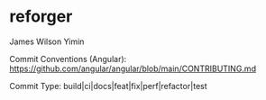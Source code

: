 # reforger

James Wilson Yimin

Commit Conventions (Angular): https://github.com/angular/angular/blob/main/CONTRIBUTING.md

Commit Type: build|ci|docs|feat|fix|perf|refactor|test